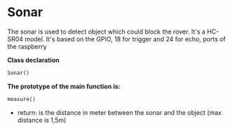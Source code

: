 # Sonar

The sonar is used to detect object which could block the rover. It's a HC-SR04 
model. It's based on the GPIO, 18 for trigger and 24 for echo, ports of the 
raspberry

**Class declaration**
```python
Sonar()
```

**The prototype of the main function is:**
```python
measure()
```
* return: is the distance in meter between the sonar and the object 
(max distance is 1,5m)
